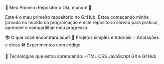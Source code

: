 🚀 Meu Primeiro Repositório
Olá, mundo! 👋
 
Este é o meu primeiro repositório no GitHub.
Estou começando minha jornada no mundo da programação e este repositório servirá para praticar, 
aprender e compartilhar meu progresso.
 
📚 O que você encontrará aqui?
📝 Projetos simples e tutoriais
💡 Anotações e dicas
🛠️ Experimentos com código

🌱 Tecnologias que estou aprendendo:
HTML
CSS
JavaScript
Git e GitHub